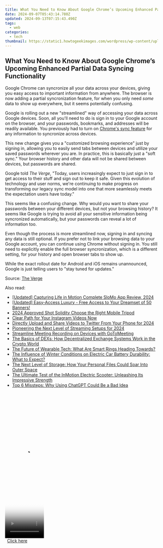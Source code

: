 ```yaml
---
title: What You Need to Know About Google Chrome’s Upcoming Enhanced Partial Data Syncing Functionality
date: 2024-09-07T05:43:14.780Z
updated: 2024-09-13T07:15:43.490Z
tags:
  - web
categories:
  - tech
thumbnail: https://static1.howtogeekimages.com/wordpress/wp-content/uploads/2024/08/chrome.jpg
---
```


## What You Need to Know About Google Chrome’s Upcoming Enhanced Partial Data Syncing Functionality

Google Chrome can syncronize all your data across your devices, giving you easy access to important information from anywhere. The browser is now adding a partial syncronization feature, for when you only need _some_ data to show up everywhere, but it seems potentially confusing.

 Google is rolling out a new "streamlined" way of accessing your data across Google devices. Soon, all you'll need to do is sign in to your Google account on the browser, and your passwords, bookmarks, and addresses will be readily available. You previously had to turn on [Chrome's sync feature](https://android-location-track.techidaily.com/ways-to-stop-parent-tracking-your-realme-narzo-n55-drfone-by-drfone-virtual-android/) for any information to syncronize across devices.

 This new change gives you a "customized browsing experience" just by signing in, allowing you to easily send tabs between devices and utilize your saved passwords wherever you are. In practice, this is basically just a "soft sync." Your browser history and other data will not be shared between devices, but passwords are shared.

 Google told _The Verge_, "Today, users increasingly expect to just sign in to get access to their stuff and sign out to keep it safe. Given this evolution of technology and user norms, we're continuing to make progress on transforming our legacy sync model into one that more seamlessly meets the expectation users have today."

 This seems like a confusing change. Why would you want to share your passwords between your different devices, but not your browsing history? It seems like Google is trying to avoid all your sensitive information being syncronized automatically, but your passwords can reveal a lot of information too.

 Even though the process is more streamlined now, signing in and syncing any data is still optional. If you prefer not to link your browsing data to your Google account, you can continue using Chrome without signing in. You still need to explicitly enable the full browser syncronization, which is a different setting, for your history and open browser tabs to show up.

 While the exact rollout date for Android and iOS remains unannounced, Google is just telling users to "stay tuned for updates."

Source: [The Verge](https://www.theverge.com/2024/8/20/24224603/google-chrome-access-saved-passwords-sync)

<ins class="adsbygoogle"
     style="display:block"
     data-ad-format="autorelaxed"
     data-ad-client="ca-pub-7571918770474297"
     data-ad-slot="1223367746"></ins>

<ins class="adsbygoogle"
     style="display:block"
     data-ad-client="ca-pub-7571918770474297"
     data-ad-slot="8358498916"
     data-ad-format="auto"
     data-full-width-responsive="true"></ins>

<span class="atpl-alsoreadstyle">Also read:</span>
<div><ul>
<li><a href="https://extra-resources.techidaily.com/updated-capturing-life-in-motion-complete-slomo-app-review-2024/"><u>[Updated] Capturing Life in Motion Complete SloMo App Review, 2024</u></a></li>
<li><a href="https://facebook-video-footage.techidaily.com/updated-easy-access-luxury-free-access-to-your-dreamset-of-50-banners/"><u>[Updated] Easy-Access Luxury - Free Access to Your Dreamset of 50 Banners!</u></a></li>
<li><a href="https://fox-http.techidaily.com/2024-approved-shot-solidity-choose-the-right-mobile-tripod/"><u>2024 Approved Shot Solidity Choose the Right Mobile Tripod</u></a></li>
<li><a href="https://instagram-videos.techidaily.com/clear-path-for-your-instagram-videos-now/"><u>Clear Path for Your Instagram Videos Now</u></a></li>
<li><a href="https://twitter-videos.techidaily.com/directly-upload-and-share-videos-to-twitter-from-your-phone-for-2024/"><u>Directly Upload and Share Videos to Twitter From Your Phone for 2024</u></a></li>
<li><a href="https://facebook-record-videos.techidaily.com/pioneering-the-next-level-of-streaming-setups-for-2024/"><u>Pioneering the Next Level of Streaming Setups for 2024</u></a></li>
<li><a href="https://screen-recording.techidaily.com/streamline-meeting-recording-on-devices-with-gotomeeting/"><u>Streamline Meeting Recording on Devices with GoToMeeting</u></a></li>
<li><a href="https://some-skills.techidaily.com/the-basics-of-dexs-how-decentralized-exchange-systems-work-in-the-crypto-world/"><u>The Basics of DEXs: How Decentralized Exchange Systems Work in the Crypto World</u></a></li>
<li><a href="https://some-skills.techidaily.com/the-future-of-wearable-tech-what-are-smart-rings-heading-towards/"><u>The Future of Wearable Tech: What Are Smart Rings Heading Towards?</u></a></li>
<li><a href="https://some-skills.techidaily.com/the-influence-of-winter-conditions-on-electric-car-battery-durability-what-to-expect/"><u>The Influence of Winter Conditions on Electric Car Battery Durability: What to Expect?</u></a></li>
<li><a href="https://some-skills.techidaily.com/the-next-level-of-storage-how-your-personal-files-could-soar-into-outer-space/"><u>The Next Level of Storage: How Your Personal Files Could Soar Into Outer Space</u></a></li>
<li><a href="https://some-skills.techidaily.com/the-ultimate-test-of-the-inmotion-electric-scooter-unleashing-its-impressive-strength/"><u>The Ultimate Test of the InMotion Electric Scooter: Unleashing Its Impressive Strength</u></a></li>
<li><a href="https://some-skills.techidaily.com/top-6-missteps-why-using-chatgpt-could-be-a-bad-idea/"><u>Top 6 Missteps: Why Using ChatGPT Could Be a Bad Idea</u></a></li>
</ul></div>

<!-- affiliate ads begin -->
<span id="1977020">
					<video width="128" height="480" style="cursor:pointer"
           poster="//a.impactradius-go.com/display-clicktoplayimage/1977020.png"
           onclick="if(!this.playClicked){this.play();this.setAttribute('controls',true);this.playClicked=true;}">
	   <source src="//a.impactradius-go.com/display-ad/22993-1977020">
	   <img src="//a.impactradius-go.com/display-clicktoplayimage/1977020.png" style="border: none; height: 100%; width: 100%; object-fit: contain">
	</video>
	<div style="width:80px;text-align:center"><a href="javascript:window.open(decodeURIComponent('https%3A%2F%2Fhomestyler.sjv.io%2Fc%2F5597632%2F1977020%2F22993'), '_blank');void(0);">Click here</a></div>
</span>
<img height="0" width="0" src="https://imp.pxf.io/i/5597632/1977020/22993" style="position:absolute;visibility:hidden;" border="0" />
<!-- affiliate ads end -->

